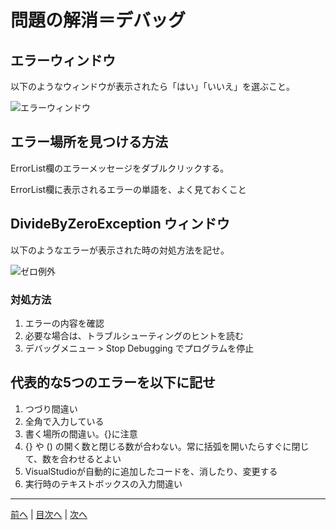 # 問題の解消＝デバッグ

## エラーウィンドウ
以下のようなウィンドウが表示されたら「はい」「いいえ」を選ぶこと。

![エラーウィンドウ](imgs/0300.png)

## エラー場所を見つける方法
ErrorList欄のエラーメッセージをダブルクリックする。

ErrorList欄に表示されるエラーの単語を、よく見ておくこと

## DivideByZeroException ウィンドウ
以下のようなエラーが表示された時の対処方法を記せ。

![ゼロ例外](imgs/0301.png)

### 対処方法
1. エラーの内容を確認
2. 必要な場合は、トラブルシューティングのヒントを読む
3. デバッグメニュー > Stop Debugging でプログラムを停止

## 代表的な5つのエラーを以下に記せ
1. つづり間違い
2. 全角で入力している
3. 書く場所の間違い。{}に注意
4. {} や () の開く数と閉じる数が合わない。常に括弧を開いたらすぐに閉じて、数を合わせるとよい
5. VisualStudioが自動的に追加したコードを、消したり、変更する
6. 実行時のテキストボックスの入力間違い

---

[前へ](README.md#%E3%83%97%E3%83%AD%E3%82%B0%E3%83%A9%E3%83%9F%E3%83%B3%E3%82%B0%E3%81%AE%E8%82%9D) | [目次へ](README.md#%E7%9B%AE%E6%AC%A1) | [次へ](04.md)
